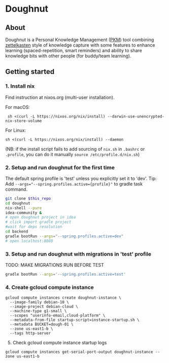 # Doughnut

## About

Doughnut is a Personal Knowledge Management ([PKM](https://en.wikipedia.org/wiki/Personal_knowledge_management)) tool combining [zettelkasten](https://eugeneyan.com/writing/note-taking-zettelkasten/) style of knowledge capture with some features to enhance learning (spaced-repetition, smart reminders) and ability to share knowledge bits with other people (for buddy/team learning).

## Getting started

### 1. Install nix

Find instruction at nixos.org (multi-user installation).

For macOS:
```
 sh <(curl -L https://nixos.org/nix/install) --darwin-use-unencrypted-nix-store-volume
```

For Linux:
```
sh <(curl -L https://nixos.org/nix/install) --daemon
```

(NB: if the install script fails to add sourcing of `nix.sh` in `.bashrc` or `.profile`, you can do it manually `source /etc/profile.d/nix.sh`)


### 2. Setup and run doughnut for the first time
The default spring profile is 'test' unless you explicitly set it to 'dev'. Tip: Add `--args="--spring.profiles.active={profile}"` to gradle task command. 

```bash
git clone $this_repo
cd doughnut
nix-shell --pure
idea-community &
# open doughnut project in idea
# click import gradle project
#wait for deps resolution
cd backend
gradle bootRun --args="--spring.profiles.active=dev"
# open localhost:8080
```

### 3. Setup and run doughnut with migrations in 'test' profile
TODO: MAKE MIGRATIONS RUN BEFORE TEST
```bash
gradle bootRun --args='--spring.profiles.active=test'
```

### 4. Create gcloud compute instance
```
gcloud compute instances create doughnut-instance \
  --image-family debian-10 \
  --image-project debian-cloud \
  --machine-type g1-small \
  --scopes "userinfo-email,cloud-platform" \
  --metadata-from-file startup-script=instance-startup.sh \
  --metadata BUCKET=dough-01 \
  --zone us-east1-b \
  --tags http-server
```

5. Check gcloud compute instance startup logs
```
gcloud compute instances get-serial-port-output doughnut-instance --zone us-east1-b
```
